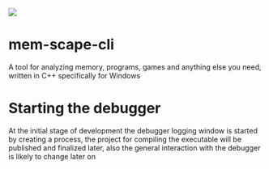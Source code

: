 ![](https://s4.ezgif.com/tmp/ezgif-45bc7f7b719fd4.gif)
# mem-scape-cli
A tool for analyzing memory, programs, games and anything else you need, written in C++ specifically for Windows
# Starting the debugger
At the initial stage of development the debugger logging window is started by creating a process, the project for compiling the executable will be published and finalized later, also the general interaction with the debugger is likely to change later on

